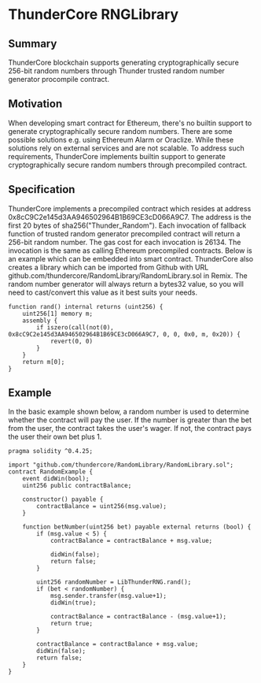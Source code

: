 # ThunderCore RNGLibrary

## Summary
ThunderCore blockchain supports generating cryptographically secure 256-bit
random numbers through Thunder trusted random number generator procompile
contract.

## Motivation
When developing smart contract for Ethereum, there's no builtin support to
generate cryptographically secure random numbers. There are some possible
solutions e.g. using Ethereum Alarm or Oraclize. While these solutions rely
on external services and are not scalable. To address such requirements,
ThunderCore implements builtin support to generate cryptographically secure
random numbers through precompiled contract.

## Specification
ThunderCore implements a precompiled contract which resides at address
0x8cC9C2e145d3AA946502964B1B69CE3cD066A9C7.  The address is the first 20
bytes of sha256("Thunder_Random"). Each invocation of fallback function
of trusted random generator precompiled contract will return a 256-bit
random number. The gas cost for each invocation is 26134. The invocation
is the same as calling Ethereum precompiled contracts. Below is an example
which can be embedded into smart contract.  ThunderCore also creates a
library which can be imported from Github with URL
github.com/thundercore/RandomLibrary/RandomLibrary.sol in Remix.
The random number generator will always return a bytes32 value, so you
will need to cast/convert this value as it best suits your needs.

```
function rand() internal returns (uint256) {
    uint256[1] memory m;
    assembly {
        if iszero(call(not(0), 0x8cC9C2e145d3AA946502964B1B69CE3cD066A9C7, 0, 0, 0x0, m, 0x20)) {
            revert(0, 0)
        }
    }
    return m[0];
}
```

## Example
In the basic example shown below, a random number is used to determine
whether the contract will pay the user. If the number is greater than
the bet from the user, the contract takes the user's wager. If not, the
contract pays the user their own bet plus 1.

```
pragma solidity ^0.4.25;

import "github.com/thundercore/RandomLibrary/RandomLibrary.sol";
contract RandomExample {
    event didWin(bool);
    uint256 public contractBalance;

    constructor() payable {
        contractBalance = uint256(msg.value);
    }

    function betNumber(uint256 bet) payable external returns (bool) {
        if (msg.value < 5) {
            contractBalance = contractBalance + msg.value;

            didWin(false);
            return false;
        }

        uint256 randomNumber = LibThunderRNG.rand();
        if (bet < randomNumber) {
            msg.sender.transfer(msg.value+1);
            didWin(true);

            contractBalance = contractBalance - (msg.value+1);
            return true;
        }

        contractBalance = contractBalance + msg.value;
        didWin(false);
        return false;
    }
}
 ```
